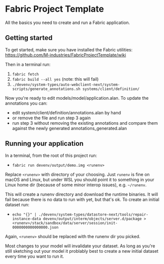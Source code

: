 # Fabric Project Template

All the basics you need to create and run a Fabric application.


## Getting started

To get started, make sure you have installed the Fabric utilities:
https://github.com/M-industries/FabricProjectTemplate/wiki

Then in a terminal run:
1. `fabric fetch`
2. `fabric build --all yes` (note: this will fail)
3. `./devenv/system-types/auto-webclient-next/system-scripts/generate_annotations.sh systems/client/definition/`

Now you're ready to edit models/model/application.alan. To update the annotations you can:

- edit system/client/definition/annotations.alan by hand
- or remove the file and run step 3 again
- run step 3 without removing the existing annotations and compare them against the newly generated annotations_generated.alan

## Running your application

In a terminal, from the root of this project run:

- `fabric run devenv/output/demo.img <runenv>`

Replace `<runenv>` with directory of your choosing. Just `runenv` is fine on macOS and Linux, but under WSL you should point it to something in your Linux home dir (because of some minor interop issues), e.g. `~/runenv`.

This will create a runenv directory and download the runtime binaries. It will fail because there is no data to run with yet, but that's ok. To create an initial dataset run:

- `echo "{}" | ./devenv/system-types/datastore-next/tools/repair-instance-data devenv/output/interm/objects/server.d/package > <runenv>/stack/sandbox/data/server/session/init-0000000000000000.json`

Again, `<runenv>` should be replaced with the runenv dir you picked.

Most changes to your model will invalidate your dataset. As long as you're still sketching out your model it problably best to create a new initial dataset every time you want to run it.
